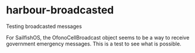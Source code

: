 # harbour-broadcasted
Testing broadcasted messages

For SailfishOS, the OfonoCellBroadcast object seems to be a way to receive government emergency messages. This is a test to see what is possible.
